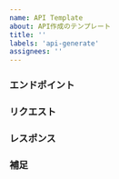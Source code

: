 ```yaml
---
name: API Template
about: API作成のテンプレート
title: ''
labels: 'api-generate'
assignees: ''
---
```


### エンドポイント

<!-- 例:
POST /users/:userId/profile
 -->

### リクエスト

<!-- リクエストパラメータを指定 大体でわかる  -->
<!-- 例:bio, avatar, birthDate, location -->

### レスポンス

<!-- 返却するフィールドを指定（Prismaスキーマを参照するので大体でわかる） -->
<!-- 例:  id, bio, avatar, birthDate, location, userId, createdAt, updatedAt -->

### 補足

<!-- 認証要件や特記事項があれば記載 -->
